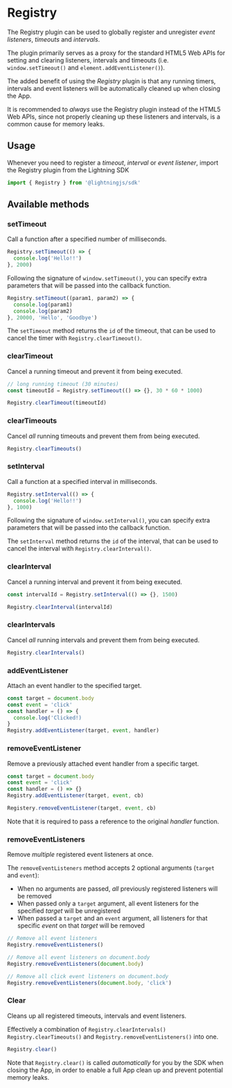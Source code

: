 # Registry

The Registry plugin can be used to globally register and unregister _event listeners_, _timeouts_ and _intervals_.

The plugin primarily serves as a proxy for the standard HTML5 Web APIs for setting and clearing listeners, intervals and timeouts
(i.e. `window.setTimeout()` and `element.addEventListener()`).

The added benefit of using the _Registry_ plugin is that any running timers, intervals and event listeners will be
automatically cleaned up when closing the App.

It is recommended to _always_ use the Registry plugin instead of the HTML5 Web APIs, since not properly cleaning up these
listeners and intervals, is a common cause for memory leaks.

## Usage

Whenever you need to register a _timeout_, _interval_ or _event listener_, import the Registry plugin from the Lightning SDK

```js
import { Registry } from '@lightningjs/sdk'
```

## Available methods

### setTimeout

Call a function after a specified number of milliseconds.

```js
Registry.setTimeout(() => {
  console.log('Hello!!')
}, 2000)
```

Following the signature of `window.setTimeout()`, you can specify extra parameters that will be passed into the callback function.

```js
Registry.setTimeout((param1, param2) => {
  console.log(param1)
  console.log(param2)
}, 20000, 'Hello', 'Goodbye')
```

The `setTimeout` method returns the `id` of the timeout, that can be used to cancel the timer with `Registry.clearTimeout()`.


### clearTimeout

Cancel a running timeout and prevent it from being executed.

```js
// long running timeout (30 minutes)
const timeoutId = Registry.setTimeout(() => {}, 30 * 60 * 1000)

Registry.clearTimeout(timeoutId)
```

### clearTimeouts

Cancel _all_ running timeouts and prevent them from being executed.

```js
Registry.clearTimeouts()
```


### setInterval

Call a function at a specified interval in milliseconds.

```js
Registry.setInterval(() => {
  console.log('Hello!!')
}, 1000)
```

Following the signature of `window.setInterval()`, you can specify extra parameters that will be passed into the callback function.

The `setInterval` method returns the `id` of the interval, that can be used to cancel the interval with `Registry.clearInterval()`.


### clearInterval

Cancel a running interval and prevent it from being executed.

```js
const intervalId = Registry.setInterval(() => {}, 1500)

Registry.clearInterval(intervalId)
```

### clearIntervals

Cancel _all_ running intervals and prevent them from being executed.

```js
Registry.clearIntervals()
```

### addEventListener

Attach an event handler to the specified target.

```js
const target = document.body
const event = 'click'
const handler = () => {
  console.log('Clicked!)
}
Registry.addEventListener(target, event, handler)
```

### removeEventListener

Remove a previously attached event handler from a specific target.

```js
const target = document.body
const event = 'click'
const handler = () => {}
Registry.addEventListener(target, event, cb)

Registery.removeEventListener(target, event, cb)
```

Note that it is required to pass a reference to the original _handler_ function.

### removeEventListeners

Remove _multiple_ registered event listeners at once.

The `removeEventListeners` method accepts 2 optional arguments (`target` and `event`):

- When no arguments are passed, _all_ previously registered listeners will be removed
- When passed only a `target` argument, all event listeners for the specified _target_ will be unregistered
- When passed a `target` and an `event` argument, all listeners for that specific _event_ on that _target_ will be removed

```js
// Remove all event listeners
Registry.removeEventListeners()

// Remove all event listeners on document.body
Registry.removeEventListeners(document.body)

// Remove all click event listeners on document.body
Registry.removeEventListeners(document.body, 'click')
```

### Clear

Cleans up all registered timeouts, intervals and event listeners.

Effectively a combination of `Registry.clearIntervals()`  `Registry.clearTimeouts()` and `Registry.removeEventListeners()` into one.

```js
Registry.clear()
```

Note that `Registry.clear()` is called _automatically_ for you by the SDK when closing the App, in order to enable a full App clean up
and prevent potential memory leaks.
